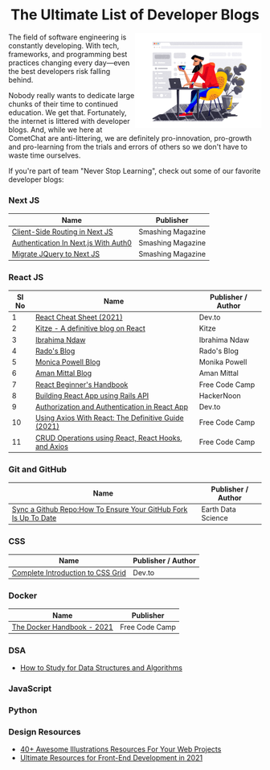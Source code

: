 
<h1 align="center">The Ultimate List of Developer Blogs</h1>

<img src="https://github.com/Subhampreet/DEV-Blogs/blob/main/public/illustration_design_in_progress_tubik.png" width="50%" align="right" />

The field of software engineering is constantly developing. With tech, frameworks, and programming best practices changing every day—even the best developers risk falling behind. 

Nobody really wants to dedicate large chunks of their time to continued education. We get that. Fortunately, the internet is littered with developer blogs. And, while we here at CometChat are anti-littering, we are definitely pro-innovation, pro-growth and pro-learning from the trials and errors of others so we don't have to waste time ourselves.

If you're part of team "Never Stop Learning", check out some of our favorite developer blogs:


### Next JS 

| Name                                                                              | Publisher                                         | 
| --------------------------------------------------------------------------------- | ---------------------------------------------------------- | 
| [Client-Side Routing in Next JS](https://www.smashingmagazine.com/2021/06/client-side-routing-next-js/) | Smashing Magazine |
| [Authentication In Next.js With Auth0](https://www.smashingmagazine.com/2021/05/implement-authentication-nextjs-auth0/) | Smashing Magazine |
| [Migrate JQuery to Next JS](https://www.smashingmagazine.com/2021/07/migrate-jquery-nextjs/) | Smashing Magazine |



### React JS

|Sl No| Name                                                                              | Publisher / Author                                         | 
|------| --------------------------------------------------------------------------------- | ---------------------------------------------------------- | 
| 1 | [React Cheat Sheet (2021)](https://dev.to/ericchapman/react-cheat-sheet-updated-may-2021-1mcd) | Dev.to |
| 2 | [Kitze - A definitive blog on React](https://kitze.io/) | Kitze |
| 3 | [Ibrahima Ndaw](https://www.ibrahima-ndaw.com/) | Ibrahima Ndaw |
| 4 | [Rado's Blog](https://blog.rstankov.com/) | Rado's Blog |
| 5 | [Monica Powell Blog](https://aboutmonica.com/writing/) | Monika Powell |
| 6 | [Aman Mittal Blog](https://amanhimself.dev/blog/) | Aman Mittal |
| 7 | [React Beginner's Handbook](https://www.freecodecamp.org/news/react-beginner-handbook/) | Free Code Camp |
| 8 | [Building React App using Rails API](https://hackernoon.com/building-a-react-app-with-rails-api-nv7537w1) | HackerNoon |
| 9 | [Authorization and Authentication in React App](https://dev.to/aspittel/build-a-react-app-with-authorization-and-authentication-1mha) | Dev.to |
| 10 | [Using Axios With React: The Definitive Guide (2021)](https://www.freecodecamp.org/news/how-to-use-axios-with-react/) | Free Code Camp |
| 11 | [CRUD Operations using React, React Hooks, and Axios](https://www.freecodecamp.org/news/how-to-perform-crud-operations-using-react/) | Free Code Camp |



### Git and GitHub

| Name                                                                              | Publisher / Author                                         | 
| --------------------------------------------------------------------------------- | ---------------------------------------------------------- | 
| [Sync a Github Repo:How To Ensure Your GitHub Fork Is Up To Date](https://www.earthdatascience.org/courses/intro-to-earth-data-science/git-github/github-collaboration/update-github-repositories-with-changes-by-others/) | Earth Data Science |

### CSS

| Name                                                                              | Publisher / Author                                         | 
| --------------------------------------------------------------------------------- | ---------------------------------------------------------- | 
| [Complete Introduction to CSS Grid](https://dev.to/cenacr007_harsh/complete-introduction-to-css-grid-2ffh) | Dev.to |

### Docker

| Name                                                                              | Publisher                                         | 
| --------------------------------------------------------------------------------- | ---------------------------------------------------------- | 
| [The Docker Handbook - 2021](https://www-freecodecamp-org.cdn.ampproject.org/c/s/www.freecodecamp.org/news/the-docker-handbook/amp/) | Free Code Camp |


### DSA

- [How to Study for Data Structures and Algorithms](https://medium.com/swlh/how-to-study-for-data-structures-and-algorithms-interviews-at-faang-65043e00b5df)

### JavaScript

### Python


### Design Resources
- [40+ Awesome Illustrations Resources For Your Web Projects](https://dev.to/kiranrajvjd/40-awesome-illustrations-resources-for-your-web-projects-2fea)
- [Ultimate Resources for Front-End Development in 2021 ](https://dev.to/rahxuls/free-ultimate-resources-for-front-end-development-in-2021-giveaway-3838)




